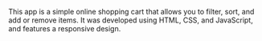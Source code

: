 
This app is a simple online shopping cart that allows you to filter, sort, and add or remove items. It was developed using HTML, CSS, and JavaScript, and features a responsive design.